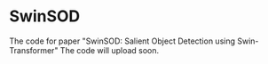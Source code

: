 # SwinSOD
The code for paper "SwinSOD: Salient Object Detection using Swin-Transformer"
The code will upload soon.
